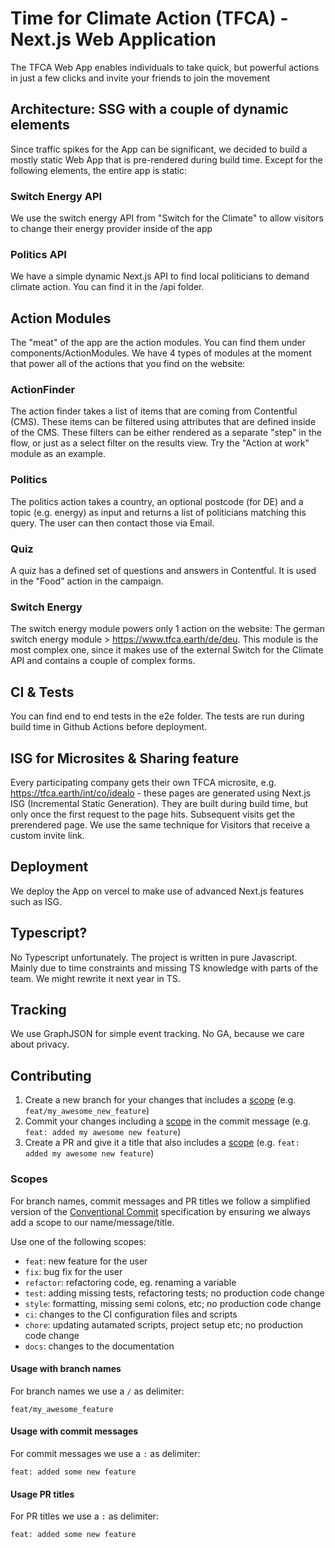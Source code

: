 # Time for Climate Action (TFCA) - Next.js Web Application

The TFCA Web App enables individuals to take quick, but powerful actions in just a few clicks and invite your friends to join the movement

## Architecture: SSG with a couple of dynamic elements

Since traffic spikes for the App can be significant, we decided to build a mostly static Web App that is pre-rendered during build time. Except for the following elements, the entire app is static:

### Switch Energy API

We use the switch energy API from "Switch for the Climate" to allow visitors to change their energy provider inside of the app

### Politics API

We have a simple dynamic Next.js API to find local politicians to demand climate action. You can find it in the /api folder.

## Action Modules

The "meat" of the app are the action modules. You can find them under components/ActionModules. We have 4 types of modules at the moment that power all of the actions that you find on the website:

### ActionFinder

The action finder takes a list of items that are coming from Contentful (CMS). These items can be filtered using attributes that are defined inside of the CMS. These filters can be either rendered as a separate "step" in the flow, or just as a select filter on the results view. Try the "Action at work" module as an example.

### Politics

The politics action takes a country, an optional postcode (for DE) and a topic (e.g. energy) as input and returns a list of politicians matching this query. The user can then contact those via Email.

### Quiz

A quiz has a defined set of questions and answers in Contentful. It is used in the "Food" action in the campaign.

### Switch Energy

The switch energy module powers only 1 action on the website: The german switch energy module > https://www.tfca.earth/de/deu. This module is the most complex one, since it makes use of the external Switch for the Climate API and contains a couple of complex forms.

## CI & Tests

You can find end to end tests in the e2e folder. The tests are run during build time in Github Actions before deployment.

## ISG for Microsites & Sharing feature

Every participating company gets their own TFCA microsite, e.g. https://tfca.earth/int/co/idealo - these pages are generated using Next.js ISG (Incremental Static Generation). They are built during build time, but only once the first request to the page hits. Subsequent visits get the prerendered page. We use the same technique for Visitors that receive a custom invite link.

## Deployment

We deploy the App on vercel to make use of advanced Next.js features such as ISG.

## Typescript?

No Typescript unfortunately. The project is written in pure Javascript. Mainly due to time constraints and missing TS knowledge with parts of the team. We might rewrite it next year in TS.

## Tracking

We use GraphJSON for simple event tracking. No GA, because we care about privacy.

## Contributing

1. Create a new branch for your changes that includes a [scope](#scopes) (e.g. `feat/my_awesome_new_feature`)
2. Commit your changes including a [scope](#scopes) in the commit message (e.g. `feat: added my awesome new feature`)
3. Create a PR and give it a title that also includes a [scope](#scopes) (e.g. `feat: added my awesome new feature`)

### Scopes

For branch names, commit messages and PR titles we follow a simplified version of the [Conventional Commit](https://www.conventionalcommits.org/en/v1.0.0/) specification by ensuring we always add a scope to our name/message/title.

Use one of the following scopes:

- `feat`: new feature for the user
- `fix`: bug fix for the user
- `refactor`: refactoring code, eg. renaming a variable
- `test`: adding missing tests, refactoring tests; no production code change
- `style`: formatting, missing semi colons, etc; no production code change
- `ci`: changes to the CI configuration files and scripts
- `chore`: updating autamated scripts, project setup etc; no production code change
- `docs`: changes to the documentation

#### Usage with branch names

For branch names we use a `/` as delimiter:

```
feat/my_awesome_feature
```

#### Usage with commit messages

For commit messages we use a `:` as delimiter:

```
feat: added some new feature
```

#### Usage PR titles

For PR titles we use a `:` as delimiter:

```
feat: added some new feature
```
